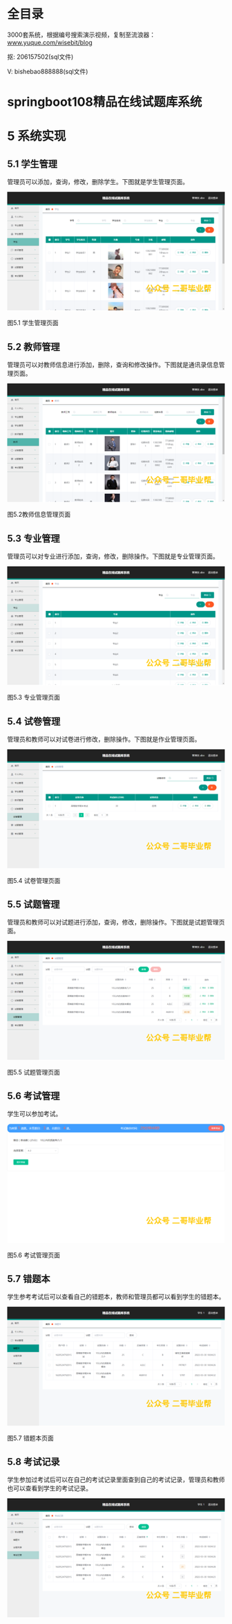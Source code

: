 # 全目录

3000套系统，根据编号搜索演示视频，复制至流浪器：www.yuque.com/wisebit/blog


<p>抠: 206157502(sql文件)</p>
<p>V: bishebao888888(sql文件)</p>


# springboot108精品在线试题库系统
# 5 系统实现
## 5.1 学生管理
管理员可以添加，查询，修改，删除学生。下图就是学生管理页面。

![](/md/blog.010.png)

图5.1 学生管理页面
## 5.2 教师管理
管理员可以对教师信息进行添加，删除，查询和修改操作。下图就是通讯录信息管理页面。

![](/md/blog.011.png)

图5.2教师信息管理页面
## 5.3 专业管理
管理员可以对专业进行添加，查询，修改，删除操作。下图就是专业管理页面。

![](/md/blog.012.png)

图5.3 专业管理页面
## 5.4 试卷管理
管理员和教师可以对试卷进行修改，删除操作。下图就是作业管理页面。

![](/md/blog.013.png)

图5.4 试卷管理页面
## 5.5 试题管理
管理员和教师可以对试题进行添加，查询，修改，删除操作。下图就是试题管理页面。

![](/md/blog.014.png)

图5.5 试题管理页面

## 5.6 考试管理
学生可以参加考试。

![](/md/blog.015.png)

图5.6 考试管理页面

## 5.7 错题本
学生参考考试后可以查看自己的错题本，教师和管理员都可以看到学生的错题本。

![](/md/blog.016.png)

图5.7 错题本页面

## 5.8 考试记录
学生参加过考试后可以在自己的考试记录里面查到自己的考试记录，管理员和教师也可以查看到学生的考试记录。

![](/md/blog.017.png)









